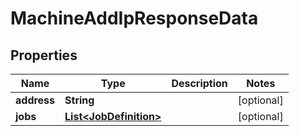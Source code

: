 # MachineAddIpResponseData

## Properties
Name | Type | Description | Notes
------------ | ------------- | ------------- | -------------
**address** | **String** |  |  [optional]
**jobs** | [**List&lt;JobDefinition&gt;**](JobDefinition.md) |  |  [optional]
